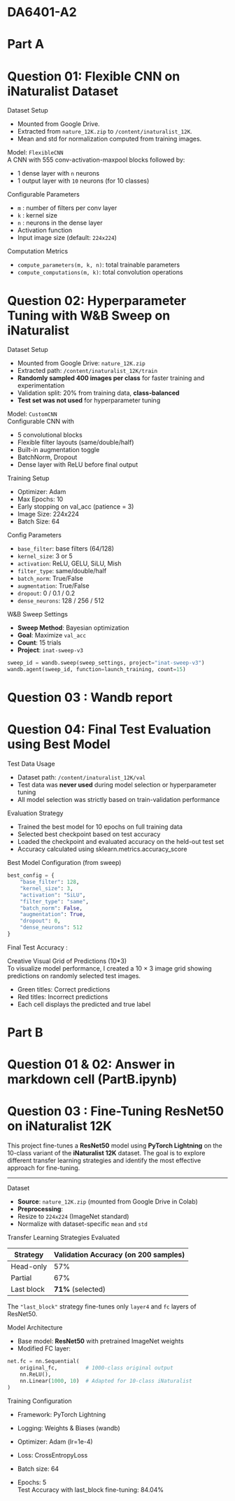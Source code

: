 # DA6401-A2 
# Part A
# Question 01: Flexible CNN on iNaturalist Dataset


 Dataset Setup
- Mounted from Google Drive.
- Extracted from `nature_12K.zip` to `/content/inaturalist_12K`.
- Mean and std for normalization computed from training images.


 Model: `FlexibleCNN` <br>
A CNN with 555 conv-activation-maxpool blocks followed by:
- 1 dense layer with `n` neurons
- 1 output layer with `10` neurons (for 10 classes)

 Configurable Parameters
- `m` : number of filters per conv layer  
- `k` : kernel size  
- `n` : neurons in the dense layer  
- Activation function 
- Input image size (default: `224x224`)  


Computation Metrics
- `compute_parameters(m, k, n)`: total trainable parameters  
- `compute_computations(m, k)`: total convolution operations
# Question 02: Hyperparameter Tuning with W&B Sweep on iNaturalist 



 Dataset Setup
- Mounted from Google Drive: `nature_12K.zip`
- Extracted path: `/content/inaturalist_12K/train`
- **Randomly sampled 400 images per class** for faster training and experimentation
- Validation split: 20% from training data, **class-balanced**
- **Test set was not used** for hyperparameter tuning



 Model: `CustomCNN` <br>
Configurable CNN with
- 5 convolutional blocks
- Flexible filter layouts (same/double/half)
- Built-in augmentation toggle
-  BatchNorm, Dropout
- Dense layer with ReLU before final output

Training Setup
- Optimizer: Adam
- Max Epochs: 10
- Early stopping on val_acc (patience = 3)
- Image Size: 224x224
- Batch Size: 64

 Config Parameters
- `base_filter`: base filters (64/128)
- `kernel_size`: 3 or 5
- `activation`: ReLU, GELU, SiLU, Mish
- `filter_type`: same/double/half
- `batch_norm`: True/False
- `augmentation`: True/False
- `dropout`: 0 / 0.1 / 0.2
- `dense_neurons`: 128 / 256 / 512



 W&B Sweep Settings
- **Sweep Method**: Bayesian optimization
- **Goal**: Maximize `val_acc`
- **Count**: 15 trials
- **Project**: `inat-sweep-v3`

```python
sweep_id = wandb.sweep(sweep_settings, project="inat-sweep-v3")
wandb.agent(sweep_id, function=launch_training, count=15)
```
# Question 03 : Wandb report

# Question 04: Final Test Evaluation using Best Model



Test Data Usage
- Dataset path: `/content/inaturalist_12K/val`
- Test data was **never used** during model selection or hyperparameter tuning
- All model selection was strictly based on train-validation performance

Evaluation Strategy
- Trained the best model for 10 epochs on full training data
- Selected best checkpoint based on test accuracy
- Loaded the checkpoint and evaluated accuracy on the held-out test set
- Accuracy calculated using sklearn.metrics.accuracy_score

Best Model Configuration (from sweep)
```python
best_config = {
    "base_filter": 128,
    "kernel_size": 3,
    "activation": "SiLU",
    "filter_type": "same",
    "batch_norm": False,
    "augmentation": True,
    "dropout": 0,
    "dense_neurons": 512
}
```
Final Test Accuracy : 

Creative Visual Grid of Predictions (10*3) <br>
To visualize model performance, I created a 10 × 3 image grid showing predictions on randomly selected test images.
- Green titles: Correct predictions
- Red titles: Incorrect predictions
- Each cell displays the predicted and true label
# Part B
# Question 01 & 02: Answer in markdown cell (PartB.ipynb)
# Question 03 : Fine-Tuning ResNet50 on iNaturalist 12K 

This project fine-tunes a **ResNet50** model using **PyTorch Lightning** on the 10-class variant of the **iNaturalist 12K** dataset. The goal is to explore different transfer learning strategies and identify the most effective approach for fine-tuning.

---

 Dataset

- **Source**: `nature_12K.zip` (mounted from Google Drive in Colab)
- **Preprocessing**:
- Resize to `224x224` (ImageNet standard)
- Normalize with dataset-specific `mean` and `std`

Transfer Learning Strategies Evaluated

| Strategy        | Validation Accuracy (on 200 samples) |
|----------------|---------------------------------------|
|  Head-only    | 57%                                   |
|  Partial      | 67%                                   |
|  Last block   | **71%** (selected)                    |

 The `"last_block"` strategy fine-tunes only `layer4` and `fc` layers of ResNet50. <br>



Model Architecture

- Base model: **ResNet50** with pretrained ImageNet weights
- Modified FC layer:
```python
net.fc = nn.Sequential(
    original_fc,         # 1000-class original output
    nn.ReLU(),
    nn.Linear(1000, 10)  # Adapted for 10-class iNaturalist
)
```
 Training Configuration
- Framework: PyTorch Lightning

- Logging: Weights & Biases (wandb)

- Optimizer: Adam (lr=1e-4)

- Loss: CrossEntropyLoss

- Batch size: 64

- Epochs: 5 <br>
Test Accuracy with last_block fine-tuning: 84.04%
